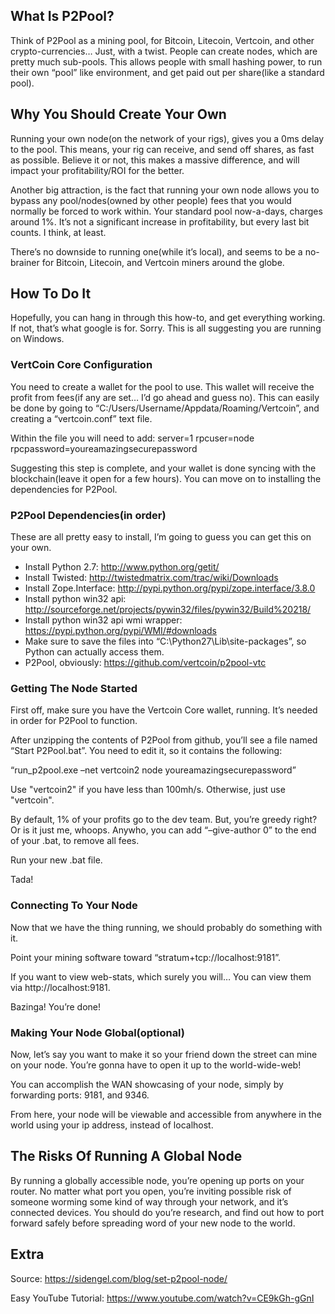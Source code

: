 ## What Is P2Pool?
Think of P2Pool as a mining pool, for Bitcoin, Litecoin, Vertcoin, and other crypto-currencies… Just, with a twist. People can create nodes, which are pretty much sub-pools. This allows people with small hashing power, to run their own “pool” like environment, and get paid out per share(like a standard pool).

## Why You Should Create Your Own
Running your own node(on the network of your rigs), gives you a 0ms delay to the pool. This means, your rig can receive, and send off shares, as fast as possible. Believe it or not, this makes a massive difference, and will impact your profitability/ROI for the better.

Another big attraction, is the fact that running your own node allows you to bypass any pool/nodes(owned by other people) fees that you would normally be forced to work within. Your standard pool now-a-days, charges around 1%. It’s not a significant increase in profitability, but every last bit counts. I think, at least.

There’s no downside to running one(while it’s local), and seems to be a no-brainer for Bitcoin, Litecoin, and Vertcoin miners around the globe.

## How To Do It
Hopefully, you can hang in through this how-to, and get everything working. If not, that’s what google is for. Sorry. This is all suggesting you are running on Windows.

### VertCoin Core Configuration

You need to create a wallet for the pool to use. This wallet will receive the profit from fees(if any are set… I’d go ahead and guess no). This can easily be done by going to  “C:/Users/Username/Appdata/Roaming/Vertcoin”, and creating a “vertcoin.conf” text file.

Within the file you will need to add:
server=1
rpcuser=node
rpcpassword=youreamazingsecurepassword

Suggesting this step is complete, and your wallet is done syncing with the blockchain(leave it open for a few hours). You can move on to installing the dependencies for P2Pool.

### P2Pool Dependencies(in order)

These are all pretty easy to install, I’m going to guess you can get this on your own.

* Install Python 2.7: http://www.python.org/getit/
* Install Twisted: http://twistedmatrix.com/trac/wiki/Downloads
* Install Zope.Interface: http://pypi.python.org/pypi/zope.interface/3.8.0
* Install python win32 api: http://sourceforge.net/projects/pywin32/files/pywin32/Build%20218/
* Install python win32 api wmi wrapper: https://pypi.python.org/pypi/WMI/#downloads
* Make sure to save the files into “C:\Python27\Lib\site-packages”, so Python can actually access them.
* P2Pool, obviously: https://github.com/vertcoin/p2pool-vtc

### Getting The Node Started

First off, make sure you have the Vertcoin Core wallet, running. It’s needed in order for P2Pool to function.

After unzipping the contents of P2Pool from github, you’ll see a file named “Start P2Pool.bat”. You need to edit it, so it contains the following:

“run_p2pool.exe –net vertcoin2 node youreamazingsecurepassword”

Use "vertcoin2" if you have less than 100mh/s. Otherwise, just use "vertcoin".

By default, 1% of your profits go to the dev team. But, you’re greedy right? Or is it just me, whoops. Anywho, you can add “–give-author 0” to the end of your .bat, to remove all fees.

Run your new .bat file.

Tada!

### Connecting To Your Node
Now that we have the thing running, we should probably do something with it.

Point your mining software toward “stratum+tcp://localhost:9181”.

If you want to view web-stats, which surely you will… You can view them via http://localhost:9181.

Bazinga! You’re done!

### Making Your Node Global(optional)

Now, let’s say you want to make it so your friend down the street can mine on your node. You’re gonna have to open it up to the world-wide-web!

You can accomplish the WAN showcasing of your node, simply by forwarding ports: 9181, and 9346.

From here, your node will be viewable and accessible from anywhere in the world using your ip address, instead of localhost.

## The Risks Of Running A Global Node

By running a globally accessible node, you’re opening up ports on your router. No matter what port you open, you’re inviting possible risk of someone worming some kind of way through your network, and it’s connected devices. You should do you’re research, and find out how to port forward safely before spreading word of your new node to the world.

## Extra
Source: https://sidengel.com/blog/set-p2pool-node/

Easy YouTube Tutorial: https://www.youtube.com/watch?v=CE9kGh-gGnI
